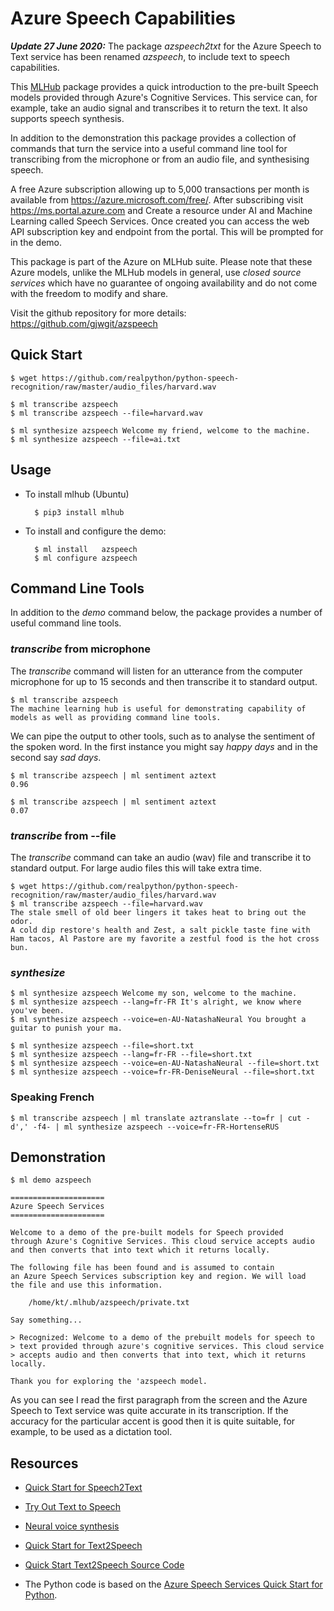 # Azure Speech Capabilities

***Update 27 June 2020:*** The package *azspeech2txt* for the Azure Speech
to Text service has been renamed *azspeech*, to include text to speech
capabilities.

This [MLHub](https://mlhub.ai) package provides a quick introduction
to the pre-built Speech models provided through Azure's Cognitive
Services. This service can, for example, take an audio signal and
transcribes it to return the text. It also supports speech synthesis.

In addition to the demonstration this package provides a collection of
commands that turn the service into a useful command line tool for
transcribing from the microphone or from an audio file, and
synthesising speech.

A free Azure subscription allowing up to 5,000 transactions per month
is available from https://azure.microsoft.com/free/. After subscribing
visit https://ms.portal.azure.com and Create a resource under AI and
Machine Learning called Speech Services. Once created you can access
the web API subscription key and endpoint from the portal. This will
be prompted for in the demo.

This package is part of the Azure on MLHub suite. Please note that
these Azure models, unlike the MLHub models in general, use *closed
source services* which have no guarantee of ongoing availability and
do not come with the freedom to modify and share.

Visit the github repository for more details:
<https://github.com/gjwgit/azspeech>

## Quick Start

```console
$ wget https://github.com/realpython/python-speech-recognition/raw/master/audio_files/harvard.wav

$ ml transcribe azspeech
$ ml transcribe azspeech --file=harvard.wav

$ ml synthesize azspeech Welcome my friend, welcome to the machine.
$ ml synthesize azspeech --file=ai.txt
```

## Usage

- To install mlhub (Ubuntu)

		$ pip3 install mlhub

- To install and configure the demo:

		$ ml install   azspeech
		$ ml configure azspeech


## Command Line Tools

In addition to the *demo* command below, the package provides a number
of useful command line tools.

### *transcribe* from microphone

The *transcribe* command will listen for an utterance from the computer microphone
for up to 15 seconds and then transcribe it to standard output.

```console
$ ml transcribe azspeech
The machine learning hub is useful for demonstrating capability of 
models as well as providing command line tools.
```
We can pipe the output to other tools, such as to analyse the
sentiment of the spoken word. In the first instance you might say
*happy days* and in the second say *sad days*.

```console
$ ml transcribe azspeech | ml sentiment aztext
0.96

$ ml transcribe azspeech | ml sentiment aztext
0.07
```

### *transcribe* from --file

The *transcribe* command can take an audio (wav) file and transcribe
it to standard output. For large audio files this will take extra
time.

```console
$ wget https://github.com/realpython/python-speech-recognition/raw/master/audio_files/harvard.wav
$ ml transcribe azspeech --file=harvard.wav
The stale smell of old beer lingers it takes heat to bring out the odor.
A cold dip restore's health and Zest, a salt pickle taste fine with
Ham tacos, Al Pastore are my favorite a zestful food is the hot cross bun.
```

### *synthesize*

```console
$ ml synthesize azspeech Welcome my son, welcome to the machine.
$ ml synthesize azspeech --lang=fr-FR It's alright, we know where you've been.
$ ml synthesize azspeech --voice=en-AU-NatashaNeural You brought a guitar to punish your ma.

$ ml synthesize azspeech --file=short.txt
$ ml synthesize azspeech --lang=fr-FR --file=short.txt
$ ml synthesize azspeech --voice=en-AU-NatashaNeural --file=short.txt
$ ml synthesize azspeech --voice=fr-FR-DeniseNeural --file=short.txt
```

### Speaking French
```console
$ ml transcribe azspeech | ml translate aztranslate --to=fr | cut -d',' -f4- | ml synthesize azspeech --voice=fr-FR-HortenseRUS
```

## Demonstration

```console
$ ml demo azspeech 

=====================
Azure Speech Services
=====================

Welcome to a demo of the pre-built models for Speech provided
through Azure's Cognitive Services. This cloud service accepts audio
and then converts that into text which it returns locally.

The following file has been found and is assumed to contain
an Azure Speech Services subscription key and region. We will load 
the file and use this information.

    /home/kt/.mlhub/azspeech/private.txt

Say something...

> Recognized: Welcome to a demo of the prebuilt models for speech to
> text provided through azure's cognitive services. This cloud service 
> accepts audio and then converts that into text, which it returns locally.

Thank you for exploring the 'azspeech model.
```

As you can see I read the first paragraph from the screen and the
Azure Speech to Text service was quite accurate in its
transcription. If the accuracy for the particular accent is good then
it is quite suitable, for example, to be used as a dictation tool.

## Resources

* [Quick Start for
  Speech2Text](https://github.com/Azure-Samples/cognitive-services-speech-sdk/blob/master/quickstart/python/from-microphone)
  
* [Try Out Text to
  Speech](https://azure.microsoft.com/en-us/services/cognitive-services/text-to-speech/#features)
  
* [Neural voice
  synthesis](https://docs.microsoft.com/en-us/azure/cognitive-services/speech-service/language-support#text-to-speech)
  
* [Quick Start for
  Text2Speech](https://docs.microsoft.com/en-us/azure/cognitive-services/speech-service/quickstarts/text-to-speech-audio-file?tabs=ubuntu%2Cwindowsinstall&pivots=programming-language-python)
  
* [Quick Start Text2Speech Source
  Code](https://github.com/Azure-Samples/cognitive-services-speech-sdk/blob/master/quickstart/python/text-to-speech/quickstart.py)
  
* The Python code is based on the [Azure Speech Services Quick Start for
Python](https://docs.microsoft.com/en-us/azure/cognitive-services/speech-service/quickstart-python).

